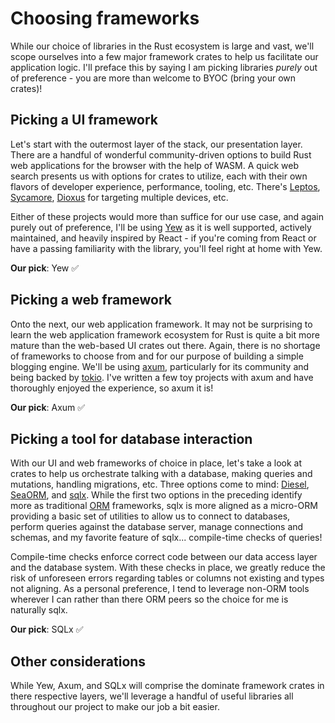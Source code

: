 # Choosing frameworks

While our choice of libraries in the Rust ecosystem is large and vast, we'll scope ourselves into a few major framework crates to help us facilitate our application logic. I'll preface this by saying I am picking libraries _purely_ out of preference - you are more than welcome to BYOC (bring your own crates)!

## Picking a UI framework

Let's start with the outermost layer of the stack, our presentation layer. There are a handful of wonderful community-driven options to build Rust web applications for the browser with the help of WASM. A quick web search presents us with options for crates to utilize, each with their own flavors of developer experience, performance, tooling, etc. There's [Leptos](https://docs.rs/leptos/latest/leptos/#), [Sycamore](https://sycamore-rs.netlify.app/), [Dioxus](https://dioxuslabs.com/) for targeting multiple devices, etc.

Either of these projects would more than suffice for our use case, and again purely out of preference, I'll be using [Yew](https://yew.rs/) as it is well supported, actively maintained, and heavily inspired by React - if you're coming from React or have a passing familiarity with the library, you'll feel right at home with Yew.

**Our pick**: Yew ✅

## Picking a web framework

Onto the next, our web application framework. It may not be surprising to learn the web application framework ecosystem for Rust is quite a bit more mature than the web-based UI crates out there. Again, there is no shortage of frameworks to choose from and for our purpose of building a simple blogging engine. We'll be using [axum](https://docs.rs/axum/latest/axum/), particularly for its community and being backed by [tokio](https://tokio.rs/). I've written a few toy projects with axum and have thoroughly enjoyed the experience, so axum it is!

**Our pick**: Axum ✅

## Picking a tool for database interaction

With our UI and web frameworks of choice in place, let's take a look at crates to help us orchestrate talking with a database, making queries and mutations, handling migrations, etc. Three options come to mind: [Diesel](http://diesel.rs/), [SeaORM](https://www.sea-ql.org/SeaORM/), and [sqlx](https://docs.rs/sqlx/latest/sqlx/). While the first two options in the preceding identify more as traditional [ORM](https://en.wikipedia.org/wiki/Object%E2%80%93relational_mapping) frameworks, sqlx is more aligned as a micro-ORM providing a basic set of utilities to allow us to connect to databases, perform queries against the database server, manage connections and schemas, and my favorite feature of sqlx... compile-time checks of queries!

Compile-time checks enforce correct code between our data access layer and the database system. With these checks in place, we greatly reduce the risk of unforeseen errors regarding tables or columns not existing and types not aligning. As a personal preference, I tend to leverage non-ORM tools wherever I can rather than there ORM peers so the choice for me is naturally sqlx.

**Our pick**: SQLx ✅

## Other considerations

While Yew, Axum, and SQLx will comprise the dominate framework crates in there respective layers, we'll leverage a handful of useful libraries all throughout our project to make our job a bit easier.
